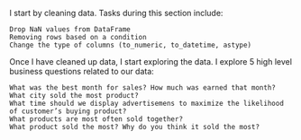 I start by cleaning data. Tasks during this section include:

    Drop NaN values from DataFrame
    Removing rows based on a condition
    Change the type of columns (to_numeric, to_datetime, astype)


Once I have cleaned up data, I start exploring the data. I explore 5 high level business questions related to our data:

    What was the best month for sales? How much was earned that month?
    What city sold the most product?
    What time should we display advertisemens to maximize the likelihood of customer’s buying product?
    What products are most often sold together?
    What product sold the most? Why do you think it sold the most?
